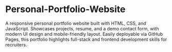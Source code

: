 # Personal-Portfolio-Website
A responsive personal portfolio website built with HTML, CSS, and JavaScript. Showcases projects, resume, and a demo contact form, with modern UI design and mobile-friendly layout. Easily deployable via GitHub Pages, this portfolio highlights full-stack and frontend development skills for recruiters.
